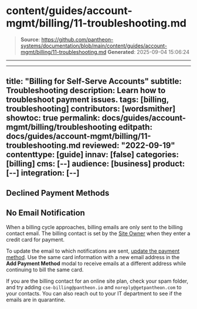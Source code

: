 # content/guides/account-mgmt/billing/11-troubleshooting.md

> **Source**: https://github.com/pantheon-systems/documentation/blob/main/content/guides/account-mgmt/billing/11-troubleshooting.md
> **Generated**: 2025-09-04 15:06:24

---

---
title: "Billing for Self-Serve Accounts"
subtitle: Troubleshooting
description: Learn how to troubleshoot payment issues.
tags: [billing, troubleshooting]
contributors: [wordsmither]
showtoc: true
permalink: docs/guides/account-mgmt/billing/troubleshooting
editpath: docs/guides/account-mgmt/billing/11-troubleshooting.md
reviewed: "2022-09-19"
contenttype: [guide]
innav: [false]
categories: [billing]
cms: [--]
audience: [business]
product: [--]
integration: [--]
---

## Declined Payment Methods

<Partial file="billing-declined-card-codes.md" />

## No Email Notification

When a billing cycle approaches, billing emails are only sent to the billing contact email. The billing contact is set by the [Site Owner](#roles-and-permissions) when they enter a credit card for payment.

To update the email to which notifications are sent, [update the payment method](/guides/account-mgmt/billing/methods#update-personal-payment-method). Use the same card information with a new email address in the **Add Payment Method** modal to receive emails at a different address while continuing to bill the same card.

If you are the billing contact for an online site plan, check your spam folder, and try adding `cse-billing@pantheon.io` and `noreply@getpantheon.com` to your contacts. You can also reach out to your IT department to see if the emails are in quarantine.
